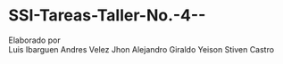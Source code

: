 # SSI-Tareas-Taller-No.-4--
Elaborado por  
Luis Ibarguen 
Andres Velez 
 Jhon Alejandro Giraldo 
 Yeison Stiven Castro
